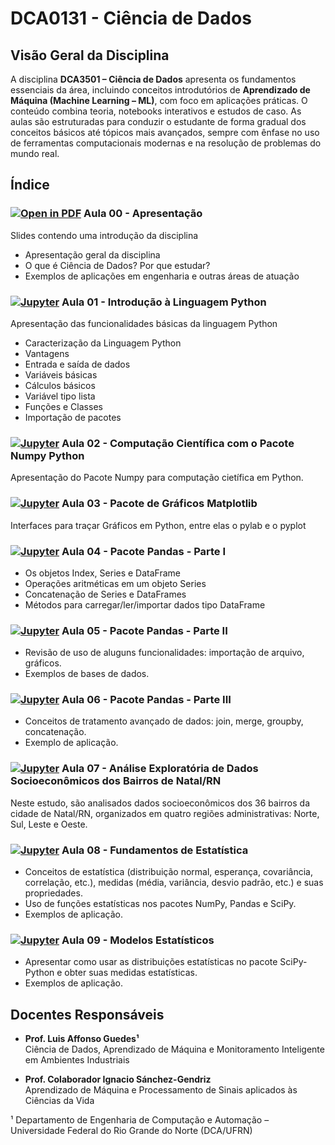 # DCA0131 - Ciência de Dados

## Visão Geral da Disciplina

A disciplina **DCA3501 – Ciência de Dados** apresenta os fundamentos essenciais da área, incluindo conceitos introdutórios de **Aprendizado de Máquina (Machine Learning – ML)**, com foco em aplicações práticas. O conteúdo combina teoria, notebooks interativos e estudos de caso. As aulas são estruturadas para conduzir o estudante de forma gradual dos conceitos básicos até tópicos mais avançados, sempre com ênfase no uso de ferramentas computacionais modernas e na resolução de problemas do mundo real.

## Índice

### [![Open in PDF](https://img.shields.io/badge/-PDF-EC1C24?style=flat-square&logo=adobeacrobatreader)](./Aulas/Aula00/aula00.pdf) Aula 00 - Apresentação

Slides contendo uma introdução da disciplina

- Apresentação geral da disciplina
- O que é Ciência de Dados? Por que estudar?
- Exemplos de aplicações em engenharia e outras áreas de atuação

### [![Jupyter](https://img.shields.io/badge/-Notebook-191A1B?style=flat-square&logo=jupyter)](./Aulas/Aula01/notebook_aula01.ipynb) Aula 01 - Introdução à Linguagem Python

Apresentação das funcionalidades básicas da linguagem Python

- Caracterização da Linguagem Python
- Vantagens
- Entrada e saída de dados
- Variáveis básicas
- Cálculos básicos
- Variável tipo lista
- Funções e Classes
- Importação de pacotes

### [![Jupyter](https://img.shields.io/badge/-Notebook-191A1B?style=flat-square&logo=jupyter)](./Aulas/Aula02/notebook_aula02.ipynb) Aula 02 - Computação Científica com o Pacote Numpy Python

Apresentação do Pacote Numpy para computação cietífica em Python.

### [![Jupyter](https://img.shields.io/badge/-Notebook-191A1B?style=flat-square&logo=jupyter)](./Aulas/Aula03/notebook_aula03.ipynb) Aula 03 - Pacote de Gráficos Matplotlib

Interfaces para traçar Gráficos em Python, entre elas o pylab e o pyplot

### [![Jupyter](https://img.shields.io/badge/-Notebook-191A1B?style=flat-square&logo=jupyter)](./Aulas/Aula04/notebook_aula04.ipynb) Aula 04 - Pacote Pandas - Parte I

- Os objetos Index, Series e DataFrame
- Operações aritméticas em um objeto Series
- Concatenação de Series e DataFrames
- Métodos para carregar/ler/importar dados tipo DataFrame

### [![Jupyter](https://img.shields.io/badge/-Notebook-191A1B?style=flat-square&logo=jupyter)](./Aulas/Aula05/notebook_aula05.ipynb) Aula 05 - Pacote Pandas - Parte II

- Revisão de uso de aluguns funcionalidades: importação de arquivo, gráficos.
- Exemplos de bases de dados.

### [![Jupyter](https://img.shields.io/badge/-Notebook-191A1B?style=flat-square&logo=jupyter)](./Aulas/Aula06/notebook_aula06.ipynb) Aula 06 - Pacote Pandas - Parte III

- Conceitos de tratamento avançado de dados: join, merge, groupby, concatenação.
- Exemplo de aplicação.

### [![Jupyter](https://img.shields.io/badge/-Notebook-191A1B?style=flat-square&logo=jupyter)](./Aulas/Aula07/notebook_aula07.ipynb) Aula 07 - Análise Exploratória de Dados Socioeconômicos dos Bairros de Natal/RN

Neste estudo, são analisados dados socioeconômicos dos 36 bairros da cidade de Natal/RN, organizados em quatro regiões administrativas: Norte, Sul, Leste e Oeste.

### [![Jupyter](https://img.shields.io/badge/-Notebook-191A1B?style=flat-square&logo=jupyter)](./Aulas/Aula08/notebook_aula08.ipynb) Aula 08 - Fundamentos de Estatística

- Conceitos de estatística (distribuição normal, esperança, covariância, correlação, etc.), medidas (média, variância, desvio padrão, etc.) e suas propriedades.
- Uso de funções estatísticas nos pacotes NumPy, Pandas e SciPy.
- Exemplos de aplicação.

### [![Jupyter](https://img.shields.io/badge/-Notebook-191A1B?style=flat-square&logo=jupyter)](./Aulas/Aula09/notebook_aula09.ipynb) Aula 09 - Modelos Estatísticos

- Apresentar como usar as distribuições estatísticas no pacote SciPy-Python e obter suas medidas estatísticas.
- Exemplos de aplicação.

## Docentes Responsáveis

- **Prof. Luis Affonso Guedes¹**  
  Ciência de Dados, Aprendizado de Máquina e Monitoramento Inteligente em Ambientes Industriais  

- **Prof. Colaborador Ignacio Sánchez-Gendriz**  
  Aprendizado de Máquina e Processamento de Sinais aplicados às Ciências da Vida  

¹ Departamento de Engenharia de Computação e Automação – Universidade Federal do Rio Grande do Norte (DCA/UFRN)
